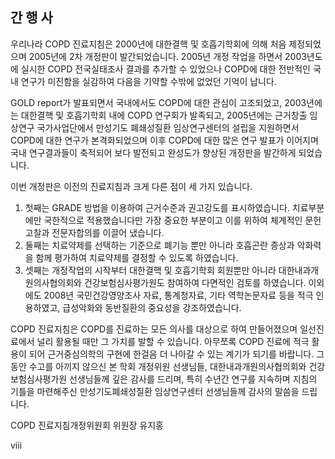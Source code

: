 ## 간 행 사

우리나라 COPD 진료지침은 2000년에 대한결핵 및 호흡기학회에 의해 처음 제정되었으며 2005년에 2차 개정판이 발간되었습니다. 2005년 개정 작업을 하면서 2003년도에 실시한 COPD 전국실태조사 결과를 추가할 수 있었으나 COPD에 대한 전반적인 국내 연구가 미진함을 실감하여 다음을 기약할 수밖에 없었던 기억이 납니다.

GOLD report가 발표되면서 국내에서도 COPD에 대한 관심이 고조되었고, 2003년에는 대한결핵 및 호흡기학회 내에 COPD 연구회가 발족되고, 2005년에는 근거창출 임상연구 국가사업단에서 만성기도 폐쇄성질환 임상연구센터의 설립을 지원하면서 COPD에 대한 연구가 본격화되었으며 이후 COPD에 대한 많은 연구 발표가 이어지며 국내 연구결과들이 축적되어 보다 발전되고 완성도가 향상된 개정판을 발간하게 되었습니다.

이번 개정판은 이전의 진료지침과 크게 다른 점이 세 가지 있습니다.
1.  첫째는 GRADE 방법을 이용하여 근거수준과 권고강도를 표시하였습니다. 치료부분에만 국한적으로 적용했습니다만 가장 중요한 부분이고 이를 위하여 체계적인 문헌 고찰과 전문자합의를 이끌어 냈습니다.
2.  둘째는 치료약제를 선택하는 기준으로 폐기능 뿐만 아니라 호흡곤란 증상과 악화력을 함께 평가하여 치료약제를 결정할 수 있도록 하였습니다.
3.  셋째는 개정작업의 시작부터 대한결핵 및 호흡기학회 회원뿐만 아니라 대한내과개원의사협의회와 건강보험심사평가원도 참여하여 다면적인 검토를 하였습니다. 이외에도 2008년 국민건강영양조사 자료, 통계청자료, 기타 역학논문자료 등을 적극 인용하였고, 급성악화와 동반질환의 중요성을 강조하였습니다.

COPD 진료지침은 COPD를 진료하는 모든 의사를 대상으로 하여 만들어졌으며 일선진료에서 널리 활용될 때만 그 가치를 발할 수 있습니다. 아무쪼록 COPD 진료에 적극 활용이 되어 근거중심의학의 구현에 한걸음 더 나아갈 수 있는 계기가 되기를 바랍니다. 그 동안 수고를 아끼지 않으신 본 학회 개정위원 선생님들, 대한내과개원의사협의회와 건강보험심사평가원 선생님들께 깊은 감사를 드리며, 특히 수년간 연구를 지속하며 지침의 기틀을 마련해주신 만성기도폐쇄성질환 임상연구센터 선생님들께 감사의 말씀을 드립니다.

COPD 진료지침개정위원회 위원장
유지홍

<PAGE>viii